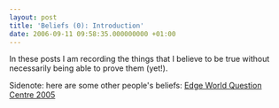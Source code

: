 ```yaml
---
layout: post
title: 'Beliefs (0): Introduction'
date: 2006-09-11 09:58:35.000000000 +01:00
---
```

In these posts I am recording the things that I believe to be true without necessarily being able to prove them (yet!).

Sidenote: here are some other people's beliefs: <a href="https://www.edge.org/q2005/q05_print.html" target="_blank">Edge World Question Centre 2005</a>
